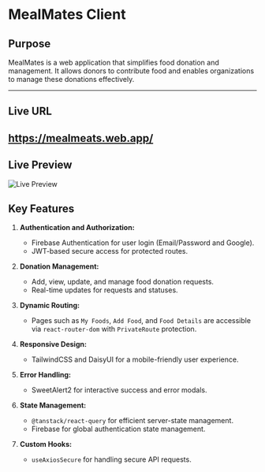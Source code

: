 # **MealMates Client**

## **Purpose**
MealMates is a web application that simplifies food donation and management. It allows donors to contribute food and enables organizations to manage these donations effectively.

---

## **Live URL**
https://mealmeats.web.app/
---

## **Live Preview**
![Live Preview](./src/assets/MealMates.png)


## **Key Features**
1. **Authentication and Authorization:**
   - Firebase Authentication for user login (Email/Password and Google).
   - JWT-based secure access for protected routes.

2. **Donation Management:**
   - Add, view, update, and manage food donation requests.
   - Real-time updates for requests and statuses.

3. **Dynamic Routing:**
   - Pages such as `My Foods`, `Add Food`, and `Food Details` are accessible via `react-router-dom` with `PrivateRoute` protection.

4. **Responsive Design:**
   - TailwindCSS and DaisyUI for a mobile-friendly user experience.

5. **Error Handling:**
   - SweetAlert2 for interactive success and error modals.

6. **State Management:**
   - `@tanstack/react-query` for efficient server-state management.
   - Firebase for global authentication state management.

7. **Custom Hooks:**
   - `useAxiosSecure` for handling secure API requests.
